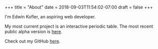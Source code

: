 +++
title = "About"
date = 2018-09-03T11:54:02-07:00
draft = false
+++

I'm Edwin Kofler, an aspiring web developer.

My most current project is an interactive periodic table. The most recent public alpha version is [here](https://aperiodictable.com).

Check out my GitHub [here](https://github.com/EanKeen).